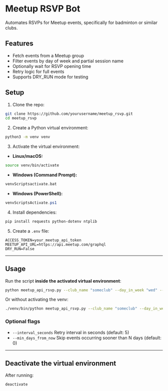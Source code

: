 # Meetup RSVP Bot

Automates RSVPs for Meetup events, specifically for badminton or similar clubs.

## Features

- Fetch events from a Meetup group
- Filter events by day of week and partial session name
- Optionally wait for RSVP opening time
- Retry logic for full events
- Supports DRY_RUN mode for testing

## Setup

1. Clone the repo:

```bash
git clone https://github.com/yourusername/meetup_rsvp.git
cd meetup_rsvp
```

2. Create a Python virtual environment:

```bash
python3 -m venv venv
```

3. Activate the virtual environment:

- **Linux/macOS:**

```bash
source venv/bin/activate
```

- **Windows (Command Prompt):**

```cmd
venvScriptsactivate.bat
```

- **Windows (PowerShell):**

```powershell
venvScriptsActivate.ps1
```

4. Install dependencies:

```bash
pip install requests python-dotenv ntplib
```

5. Create a `.env` file:

```
ACCESS_TOKEN=your_meetup_api_token
MEETUP_API_URL=https://api.meetup.com/graphql
DRY_RUN=False
```

---

## Usage

Run the script **inside the activated virtual environment**:

```bash
python meetup_api_rsvp.py --club_name "someclub" --day_in_week "wed" --session_name "session-name"
```

Or without activating the venv:

```bash
./venv/bin/python meetup_api_rsvp.py --club_name "someclub" --day_in_week "wed" --session_name "session-name"
```

### Optional flags

- `--interval_seconds` Retry interval in seconds (default: 5)  
- `--min_days_from_now` Skip events occurring sooner than N days (default: 0)

---

## Deactivate the virtual environment

After running:

```bash
deactivate
```

